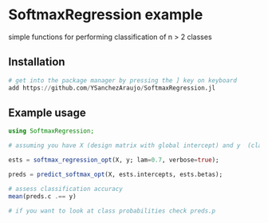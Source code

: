 # SoftmaxRegression example
simple functions for performing classification of n > 2 classes

## Installation

```julia
# get into the package manager by pressing the ] key on keyboard
add https://github.com/YSanchezAraujo/SoftmaxRegression.jl
```


## Example usage
```julia
using SoftmaxRegression;

# assuming you have X (design matrix with global intercept) and y  (class label vector)

ests = softmax_regression_opt(X, y; lam=0.7, verbose=true);

preds = predict_softmax_opt(X, ests.intercepts, ests.betas);

# assess classification accuracy
mean(preds.c .== y)

# if you want to look at class probabilities check preds.p

```

